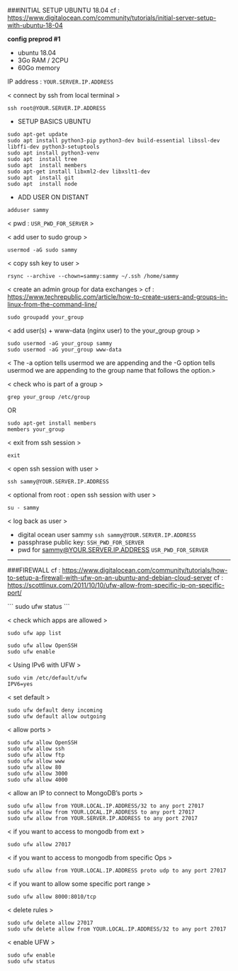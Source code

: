 
###INITIAL SETUP UBUNTU 18.04
cf : https://www.digitalocean.com/community/tutorials/initial-server-setup-with-ubuntu-18-04 


**config preprod #1** 
- ubuntu 18.04
- 3Go RAM / 2CPU
- 60Go memory

IP address : `YOUR.SERVER.IP.ADDRESS`

< connect by ssh from local terminal >
```
ssh root@YOUR.SERVER.IP.ADDRESS
```

- SETUP BASICS UBUNTU
```
sudo apt-get update
sudo apt install python3-pip python3-dev build-essential libssl-dev libffi-dev python3-setuptools
sudo apt install python3-venv
sudo apt  install tree
sudo apt  install members
sudo apt-get install libxml2-dev libxslt1-dev
sudo apt  install git
sudo apt  install node
```

- ADD USER ON DISTANT
```
adduser sammy
```
< pwd : `USR_PWD_FOR_SERVER` >

< add user to sudo group >
```
usermod -aG sudo sammy
````

< copy ssh key to user >
```
rsync --archive --chown=sammy:sammy ~/.ssh /home/sammy
```

< create an admin group for data exchanges >
cf : https://www.techrepublic.com/article/how-to-create-users-and-groups-in-linux-from-the-command-line/
```
sudo groupadd your_group
````

< add user(s) + www-data (nginx user) to the your_group group >
```
sudo usermod -aG your_group sammy
sudo usermod -aG your_group www-data
```

< The -a option tells usermod we are appending and the -G option tells usermod we are appending to the group name that follows the option.>

< check who is part of a group >
```
grep your_group /etc/group
```
OR
```
sudo apt-get install members
members your_group
```


< exit from ssh session >
```
exit
```

< open ssh session with user >
```
ssh sammy@YOUR.SERVER.IP.ADDRESS
```
< optional from root : open ssh session with user >
```
su - sammy
```

< log back as user >
- digital ocean user sammy 
`ssh sammy@YOUR.SERVER.IP.ADDRESS`
- passphrase public key: 
`SSH_PWD_FOR_SERVER`
- pwd for sammy@YOUR.SERVER.IP.ADDRESS
`USR_PWD_FOR_SERVER`


-----------------------

###FIREWALL
cf : https://www.digitalocean.com/community/tutorials/how-to-setup-a-firewall-with-ufw-on-an-ubuntu-and-debian-cloud-server 
cf : https://scottlinux.com/2011/10/10/ufw-allow-from-specific-ip-on-specific-port/ 

<check ufw status >
```
sudo ufw status
```

< check which apps are allowed >
```
sudo ufw app list

sudo ufw allow OpenSSH
sudo ufw enable
```

< Using IPv6 with UFW >
```
sudo vim /etc/default/ufw
IPV6=yes
```

< set default >
```
sudo ufw default deny incoming
sudo ufw default allow outgoing
```

< allow ports >
```
sudo ufw allow OpenSSH
sudo ufw allow ssh
sudo ufw allow ftp
sudo ufw allow www
sudo ufw allow 80
sudo ufw allow 3000
sudo ufw allow 4000
```

< allow an IP to connect to MongoDB’s ports >
```
sudo ufw allow from YOUR.LOCAL.IP.ADDRESS/32 to any port 27017  
sudo ufw allow from YOUR.LOCAL.IP.ADDRESS to any port 27017
sudo ufw allow from YOUR.SERVER.IP.ADDRESS to any port 27017
```

< if you want to access to mongodb from ext >
```
sudo ufw allow 27017 
```

< if you want to access to mongodb from specific Ops >
```
sudo ufw allow from YOUR.LOCAL.IP.ADDRESS proto udp to any port 27017
```

< if you want to allow some specific port range >
```
sudo ufw allow 8000:8010/tcp
```

< delete rules >
```
sudo ufw delete allow 27017
sudo ufw delete allow from YOUR.LOCAL.IP.ADDRESS/32 to any port 27017
```

< enable UFW >
```
sudo ufw enable
sudo ufw status
```